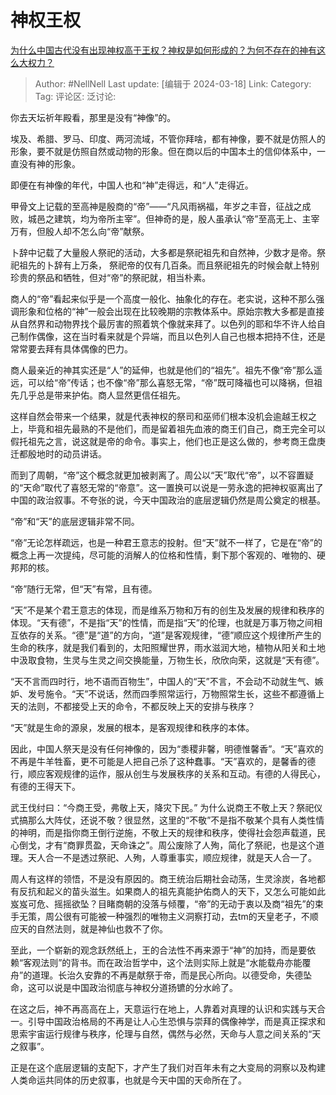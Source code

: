 # 神权王权
[为什么中国古代没有出现神权高于王权？神权是如何形成的？为何不存在的神有这么大权力？](https://www.zhihu.com/question/48038479/answer/3434442111)

> Author: #NellNell
> Last update: [编辑于 2024-03-18]
> Link:
> Category:
> Tag: 
> 评论区:
> 泛讨论:

你去天坛祈年殿看，那里是没有“神像”的。

埃及、希腊、罗马、印度、两河流域，不管你拜啥，都有神像，要不就是仿照人的形象，要不就是仿照自然或动物的形象。但在商以后的中国本土的信仰体系中，一直没有神的形象。

即便在有神像的年代，中国人也和“神”走得远，和“人”走得近。

甲骨文上记载的至高神是殷商的“帝”——“凡风雨祸福，年岁之丰音，征战之成败，城邑之建筑，均为帝所主宰”。但神奇的是，殷人虽承认“帝”至高无上、主宰万有，但殷人却不怎么向“帝”献祭。

卜辞中记载了大量殷人祭祀的活动，大多都是祭祀祖先和自然神，少数才是帝。祭祀祖先的卜辞有上万条， 祭祀帝的仅有几百条。而且祭祀祖先的时候会献上特别珍贵的祭品和牺牲，但对“帝”的祭祀就，相当朴素。

商人的“帝”看起来似乎是一个高度一般化、抽象化的存在。老实说，这种不那么强调形象和位格的“神”一般会出现在比较晚期的宗教体系中。原始宗教大多都是直接从自然界和动物界找个最厉害的照着筑个像就来拜了。以色列的耶和华不许人给自己制作偶像，这在当时看来就是个异端，而且以色列人自己也根本把持不住，还是常常要去拜有具体偶像的巴力。

商人最亲近的神其实还是“人”的延伸，也就是他们的“祖先”。祖先不像“帝”那么遥远，可以给“帝”传话；也不像“帝”那么喜怒无常，“帝”既可降福也可以降祸，但祖先几乎总是带来护佑。商人显然更信任祖先。

这样自然会带来一个结果，就是代表神权的祭司和巫师们根本没机会逾越王权之上，毕竟和祖先最熟的不是他们，而是留着祖先血液的商王们自己，商王完全可以假托祖先之言，说这就是帝的命令。事实上，他们也正是这么做的，参考商王盘庚迁都殷地时的动员讲话。

而到了周朝，“帝”这个概念就更加被剥离了。周公以“天”取代“帝”，以不容置疑的“天命”取代了喜怒无常的“帝意”。这一置换可以说是一劳永逸的把神权驱离出了中国的政治叙事。不夸张的说，今天中国政治的底层逻辑仍然是周公奠定的根基。

“帝”和“天”的底层逻辑非常不同。

“帝”无论怎样疏远，也是一种君王意志的投射。但“天”就不一样了，它是在“帝”的概念上再一次提纯，尽可能的消解人的位格和性情，剩下那个客观的、唯物的、硬邦邦的核。

“帝”随行无常，但“天”有常，且有德。

“天”不是某个君王意志的体现，而是维系万物和万有的创生及发展的规律和秩序的体现。“天有德”，不是指“天”的性情，而是指“天”的伦理，也就是万事万物之间相互依存的关系。“德”是“道”的方向，“道”是客观规律，“德”顺应这个规律所产生的生命的秩序，就是我们看到的，太阳照耀世界，雨水滋润大地，植物从阳关和土地中汲取食物，生灵与生灵之间交换能量，万物生长，欣欣向荣，这就是“天有德”。

“天不言而四时行，地不语而百物生”，中国人的“天”不言，不会动不动就生气、嫉妒、发号施令。“天”不说话，然而四季照常运行，万物照常生长，这些不都遵循上天的法则，不都接受上天的命令，不都反映上天的安排与秩序？

“天”就是生命的源泉，发展的根本，是客观规律和秩序的本体。

因此，中国人祭天是没有任何神像的，因为“黍稷非馨，明德惟馨香”。“天”喜欢的不再是牛羊牲畜，更不可能是人把自己杀了这种蠢事。“天”喜欢的，是馨香的德行，顺应客观规律的运作，服从创生与发展秩序的关系和互动。有德的人得民心，有德的王得天下。

武王伐纣曰：“今商王受，弗敬上天，降灾下民。” 为什么说商王不敬上天？祭祀仪式搞那么大阵仗，还说不敬？很显然，这里的“不敬”不是指不敬某个具有人类性情的神明，而是指你商王倒行逆施，不敬上天的规律和秩序，使得社会怨声载道，民心倒戈，才有“商罪贯盈，天命诛之”。周公废除了人殉，简化了祭祀，也是这个道理。天人合一不是透过祭祀、人殉，人尊重事实，顺应规律，就是天人合一了。

周人有这样的领悟，不是没有原因的。商王统治后期社会动荡，生灵涂炭，各地都有反抗和起义的苗头滋生。如果商人的祖先真能护佑商人的天下，又怎么可能如此岌岌可危、摇摇欲坠？目睹商朝的没落与倾覆，“帝”的无动于衷以及商“祖先”的束手无策，周公很有可能被一种强烈的唯物主义洞察打动，去tm的天皇老子，不顺应天的自然法则，就是神仙也救不了你。

至此，一个崭新的观念跃然纸上，王的合法性不再来源于“神”的加持，而是要依赖“客观法则”的背书。而在政治哲学中，这个法则实际上就是“水能载舟亦能覆舟”的道理。长治久安靠的不再是献祭于帝，而是民心所向。以德受命，失德坠命，这可以说是中国政治彻底与神权分道扬镳的分水岭了。

在这之后，神不再高高在上，天意运行在地上，人靠着对真理的认识和实践与天合一。引导中国政治格局的不再是让人心生恐惧与崇拜的偶像神学，而是真正探求和思索宇宙运行规律与秩序，伦理与自然，偶然与必然，天命与人意之间关系的“天之叙事”。

正是在这个底层逻辑的支配下，才产生了我们对百年未有之大变局的洞察以及构建人类命运共同体的历史叙事，也就是今天中国的天命所在了。